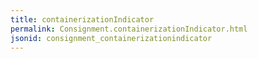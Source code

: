```yaml
---
title: containerizationIndicator
permalink: Consignment.containerizationIndicator.html
jsonid: consignment_containerizationindicator
---
```


